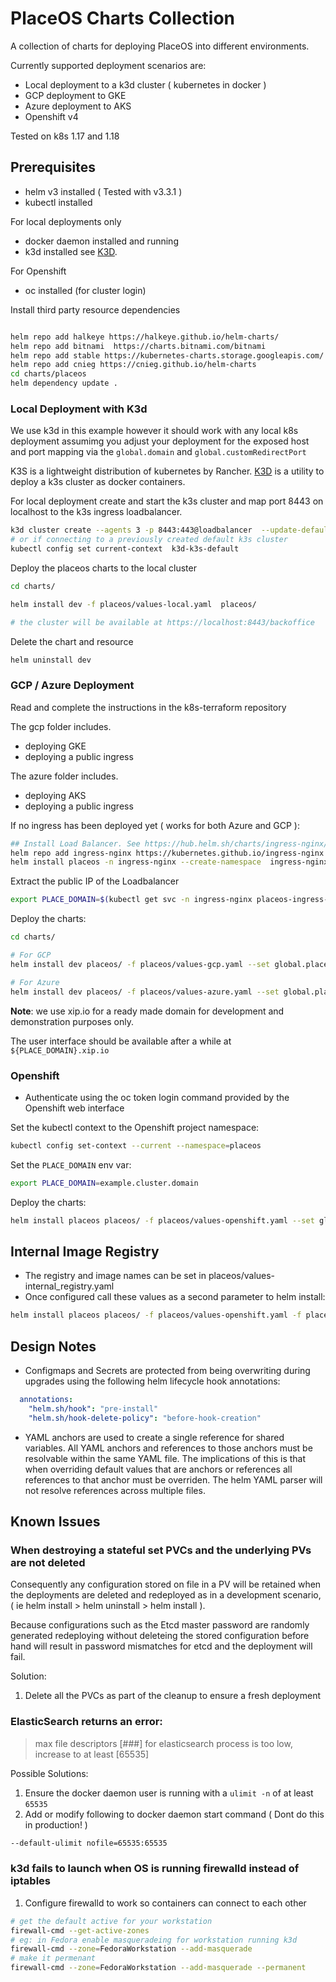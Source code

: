 # PlaceOS Charts Collection

A collection of charts for deploying PlaceOS into different environments.

Currently supported deployment scenarios are:

- Local deployment to a k3d cluster ( kubernetes in docker )
- GCP deployment to GKE
- Azure deployment to AKS
- Openshift v4

Tested on k8s 1.17 and 1.18

## Prerequisites

- helm v3 installed ( Tested with v3.3.1 )
- kubectl installed

For local deployments only

- docker daemon installed and running
- k3d installed see [K3D](https://k3d.io/).

For Openshift

- oc installed (for cluster login)

Install third party resource dependencies

```sh

helm repo add halkeye https://halkeye.github.io/helm-charts/
helm repo add bitnami  https://charts.bitnami.com/bitnami
helm repo add stable https://kubernetes-charts.storage.googleapis.com/
helm repo add cnieg https://cnieg.github.io/helm-charts
cd charts/placeos
helm dependency update .

```

### Local Deployment with K3d

We use k3d in this example however it should work with any local k8s deployment assumimg you adjust your deployment for the exposed host and port mapping via the `global.domain` and `global.customRedirectPort`

K3S is a lightweight distribution of kubernetes by Rancher. [K3D](https://k3d.io/) is a utility to deploy a k3s cluster as docker containers.

For local deployment create and start the k3s cluster and map port 8443 on localhost to the k3s ingress loadbalancer.

```sh
k3d cluster create --agents 3 -p 8443:443@loadbalancer  --update-default-kubeconfig
# or if connecting to a previously created default k3s cluster
kubectl config set current-context  k3d-k3s-default

```

Deploy the placeos charts to the local cluster

```sh
cd charts/

helm install dev -f placeos/values-local.yaml  placeos/

# the cluster will be available at https://localhost:8443/backoffice
```

Delete the chart and resource

```sh
helm uninstall dev

```

### GCP / Azure Deployment

Read and complete the instructions in the k8s-terraform repository

The gcp folder includes.

- deploying GKE
- deploying a public ingress

The azure folder includes.

- deploying AKS
- deploying a public ingress

If no ingress has been deployed yet ( works for both Azure and GCP ):

```sh
## Install Load Balancer. See https://hub.helm.sh/charts/ingress-nginx/ingress-nginx
helm repo add ingress-nginx https://kubernetes.github.io/ingress-nginx
helm install placeos -n ingress-nginx --create-namespace  ingress-nginx/ingress-nginx

```

Extract the public IP of the Loadbalancer

```sh
export PLACE_DOMAIN=$(kubectl get svc -n ingress-nginx placeos-ingress-nginx-controller -o=jsonpath='{.status.loadBalancer.ingress[*].ip}')
```

Deploy the charts:

```sh
cd charts/

# For GCP
helm install dev placeos/ -f placeos/values-gcp.yaml --set global.placeDomain="${PLACE_DOMAIN}.xip.io"

# For Azure
helm install dev placeos/ -f placeos/values-azure.yaml --set global.placeDomain="${PLACE_DOMAIN}.xip.io"

```

**Note**: we use xip.io for a ready made domain for development and demonstration purposes only.

The user interface should be available after a while at `${PLACE_DOMAIN}.xip.io`

### Openshift

- Authenticate using the oc token login command provided by the Openshift web interface

Set the kubectl context to the Openshift project namespace:

```sh
kubectl config set-context --current --namespace=placeos
```

Set the `PLACE_DOMAIN` env var:

```sh
export PLACE_DOMAIN=example.cluster.domain
```

Deploy the charts:

```sh
helm install placeos placeos/ -f placeos/values-openshift.yaml --set global.placeDomain=$PLACE_DOMAIN
```

## Internal Image Registry

- The registry and image names can be set in placeos/values-internal_registry.yaml
- Once configured call these values as a second parameter to helm install:

```sh
helm install placeos placeos/ -f placeos/values-openshift.yaml -f placeos/values-internal_registry.yaml --set global.placeDomain=$PLACE_DOMAIN
```

## Design Notes

- Configmaps and Secrets are protected from being overwriting during upgrades using the following helm lifecycle hook annotations:

```yaml
  annotations:
    "helm.sh/hook": "pre-install"
    "helm.sh/hook-delete-policy": "before-hook-creation"
```

- YAML anchors are used to create a single reference for shared variables. All YAML anchors and references to those anchors must be resolvable within the same YAML file. The implications of this is that when overriding default values that are anchors or references all references to that anchor must be overriden. The helm YAML parser will not resolve references across multiple files.

## Known Issues

### When destroying a stateful set PVCs and the underlying PVs are not deleted

Consequently any configuration stored on file in a PV will be retained when the deployments are deleted and redeployed as in a development scenario, ( ie helm install > helm uninstall > helm install ).

Because configurations such as the Etcd master password are randomly generated redeploying without deleteing the stored configuration before hand will result in password mismatches for etcd and the deployment will fail.

Solution:

1. Delete all the PVCs as part of the cleanup to ensure a fresh deployment

### ElasticSearch returns an error:

> max file descriptors [###] for elasticsearch process is too low, increase to at least [65535]

Possible Solutions:

1. Ensure the docker daemon user is running with a `ulimit -n` of at least `65535`
2. Add or modify following to docker daemon start command ( Dont do this in production! )

```sh
--default-ulimit nofile=65535:65535

```

### k3d fails to launch when OS is running firewalld instead of iptables

1. Configure firewalld to work so containers can connect to each other

```sh
# get the default active for your workstation
firewall-cmd --get-active-zones
# eg: in Fedora enable masqueradeing for workstation running k3d
firewall-cmd --zone=FedoraWorkstation --add-masquerade
# make it permenant
firewall-cmd --zone=FedoraWorkstation --add-masquerade --permanent

```

